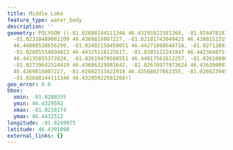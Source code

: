 ```yaml
---
title: Middle Lake
feature_type: water_body
description: ''
geometry: POLYGON ((-81.02688144111346 46.43295922581268, -81.02447818183698 46.43520706015502,
  -81.02310489082109 46.4369816007227, -81.02181743049425 46.43881523193483, -81.02241824531313
  46.44088538656299, -81.02482150459051 46.44271888640716, -81.02713893317882 46.44325118125617,
  -81.02885554694822 46.44325118125617, -81.0285122241947 46.44230487570638, -81.02688144111346
  46.44135855372024, -81.02619479560551 46.44017562812257, -81.02610896491736 46.43863778644975,
  -81.02739642524419 46.43686329981642, -81.02670977973624 46.43639009362111, -81.02585147285197
  46.4369816007227, -81.02602313422918 46.43568027662355, -81.02662394904807 46.43431976820109,
  -81.02688144111346 46.43295922581268))
geo_error: 0.0
bbox:
  xmin: -81.0288555
  ymin: 46.4329592
  xmax: -81.0218174
  ymax: 46.4432512
longitude: -81.0249975
latitude: 46.4391098
external_links: {}
---
```

